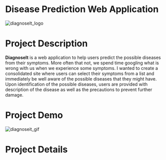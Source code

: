 # Disease Prediction Web Application
![diagnoseIt_logo](https://user-images.githubusercontent.com/53141849/182336864-60a42b8b-a830-492f-a302-8992532471ac.png)   

# Project Description
**DiagnoseIt** is a web application to help users predict the possible diseases from their symptoms. 
More often that not, we spend time googling what is wrong with us when we experience some symptoms. I wanted to create a consolidated site where users can select their symptoms from a list and immediately be well aware of the possible diseases that they might have. Upon identification of the possible diseases, users are provided with description of the disease as well as the precautions to prevent further damage.

# Project Demo
![diagnoseit_gif](https://user-images.githubusercontent.com/53141849/182337320-ea6b94f9-3637-4305-a089-bc8fecbb99d3.gif)

# Project Details



